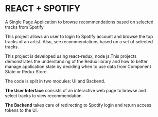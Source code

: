 # REACT + SPOTIFY
A Single Page Application to browse recommendations based on selected tracks from Spotify

This project allows an user to login to Spotify account and browse the top tracks of an artist. 
Also, see recommendations based on a set of selected tracks. 

This project is developed using react-redux, node js.This projects demonstrates the understanding of the Redux library 
and how to better manage application state by deciding when to use data from Component State or Redux Store.

The code is split in two modules: UI and Backend. 

<b>The User Interface</b> consists of an interactive web page to browse and select tracks to view recommendation.

<b>The Backend</b> takes care of redirecting to Spotify login and return access tokens to the UI.


